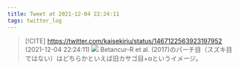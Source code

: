 ```yaml
---
title: Tweet at 2021-12-04 22:24:11
tags: twitter_log
---
```


> [!CITE] https://twitter.com/kaisekiriu/status/1467122563923197952 (2021-12-04 22:24:11)
> ![](https://twitter.com/kaisekiriu/status/1467122563923197952)
> Betancur-R et al. (2017)のパーチ目（スズキ目ではない）はどちらかといえば旧カサゴ目+αというイメージ。
